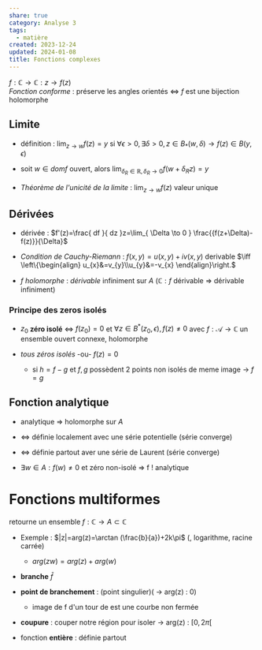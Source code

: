 ```yaml
---  
share: true  
category: Analyse 3  
tags:  
  - matière  
created: 2023-12-24  
updated: 2024-01-08  
title: Fonctions complexes  
---  
```

  
$f:\mathbb{C}\to \mathbb{C}:z \to f(z)$  
*Fonction conforme* : préserve les angles orientés $\iff$ $f$ est une bijection holomorphe  
## Limite  
  
- définition : $\lim_{ z \to w }f(z)=y$ si $\forall\epsilon>0,\exists\delta>0,z\in B_{*}(w,\delta)\to f(z)\in B(y,\epsilon)$  
  
- soit $w\in dom f$ ouvert, alors $\lim_{ \delta_{R}\in \mathbb{R}, \delta_{R} \to 0 } f(w + \delta_{R}z) = y$  
  
- *Théorème de l'unicité de la limite* : $\lim_{ z \to w }f(z)$ valeur unique  
## Dérivées  
  
- dérivée : $f'(z)=\frac{ df }{ dz }z=\lim_{ \Delta \to 0 } \frac{{f(z+\Delta)-f(z)}}{\Delta}$  
  
- *Condition de Cauchy-Riemann* : $f(x,y)=u(x,y)+iv(x,y)$ derivable $\iff \left\{\begin{align} u_{x}&=v_{y}\\u_{y}&=-v_{x} \end{align}\right.$  
  
- $f$ *holomorphe* : *dérivable* infiniment sur $A$ ($\mathbb{C}:f$ dérivable ⇒ dérivable infiniment)  
### Principe des zeros isolés  
  
- $z_{0}$ **zéro isolé** ⇔ $f(z_{0})=0$ et $\forall z\in B^*(z_{0},\epsilon), f(z)\neq 0$ avec $f:\mathcal{A}\to \mathbb{C}$ un ensemble ouvert connexe, holomorphe  
  
- *tous zéros isolés*  -ou-  $f(z)=0$  
	- si $h=f-g$ et $f,g$ possèdent 2 points non isolés de meme image → $f=g$  
## Fonction analytique  
  
- analytique ⇒ holomorphe sur $A$  
  
- ⇔ définie localement avec une série potentielle (série converge)  
  
- ⇔ définie partout aver une série de Laurent (série converge)  
  
- $\exists w\in A :f(w)\neq 0$ et zéro non-isolé ⇒ f ! analytique  
# Fonctions multiformes  
retourne un ensemble $f:\mathbb{C}\to A\subset \mathbb{C}$  
  
- Exemple : $|z|=arg(z)=\arctan (\frac{b}{a})+2k\pi$ (, logarithme, racine carrée)  
	- $arg(zw)=arg(z)+arg(w)$  
  
- **branche** $\bar{f}$  
  
- **point de branchement** : (point singulier)( → arg(z) : 0)  
	- image de f d'un tour de est une courbe non fermée   
  
- **coupure** : couper notre région pour isoler → arg(z) : $[0,2\pi[$  
  
  
  
- fonction **entière** : définie partout  
